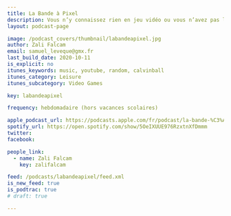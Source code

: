 ```yaml
---
title: La Bande à Pixel
description: Vous n’y connaissez rien en jeu vidéo ou vous n’avez pas le temps de suivre l’actualité des sorties? Pas grave ! Dans chaque épisode, Zali vous parle en moins de cinq minutes d’un jeu vidéo récent, accessible, de qualité et vendu moins de 20€.
layout: podcast-page

image: /podcast_covers/thumbnail/labandeapixel.jpg
author: Zali Falcam
email: samuel_leveque@gmx.fr
last_build_date: 2020-10-11
is_explicit: no
itunes_keywords: music, youtube, random, calvinball
itunes_category: Leisure
itunes_subcategory: Video Games

key: labandeapixel

frequency: hebdomadaire (hors vacances scolaires)

apple_podcast_url: https://podcasts.apple.com/fr/podcast/la-bande-%C3%A0-pixel/id1663772960
spotify_url: https://open.spotify.com/show/5OeIXUUE976RzxtnXfDmmm 
twitter: 
facebook: 

people_link: 
  - name: Zali Falcam
    key: zalifalcam

feed: /podcasts/labandeapixel/feed.xml
is_new_feed: true
is_podtrac: true
# draft: true

---
```


<Podcast/>

